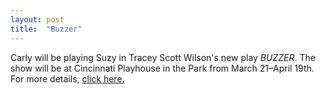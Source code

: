 ```yaml
---
layout: post
title:  "Buzzer"
---
```


Carly will be playing Suzy in Tracey Scott Wilson's new play _BUZZER_.
The show will be at Cincinnati Playhouse in the Park from March 21–April 19th. For more details, [click here.](http://www.cincyplay.com/index.php?option=com_production&id=74)